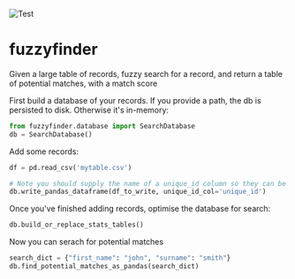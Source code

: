 ![Test](https://github.com/moj-analytical-services/fuzzyfinder/workflows/Test/badge.svg)

# fuzzyfinder

Given a large table of records, fuzzy search for a record, and return a table of potential matches, with a match score


First build a database of your records.  If you provide a path, the db is persisted to disk.  Otherwise it's in-memory:
```python
from fuzzyfinder.database import SearchDatabase
db = SearchDatabase()
```

Add some records:

```python
df = pd.read_csv('mytable.csv')

# Note you should supply the name of a unique_id column so they can be uniquely identified later
db.write_pandas_dataframe(df_to_write, unique_id_col='unique_id')
```

Once you've finished adding records, optimise the database for search:


```python
db.build_or_replace_stats_tables()
```

Now you can serach for potential matches

```python
search_dict = {"first_name": "john", "surname": "smith"}
db.find_potential_matches_as_pandas(search_dict)
```


